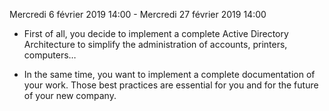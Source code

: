  Mercredi 6 février 2019 14:00 - Mercredi 27 février 2019 14:00 
 
- First of all, you decide to implement a complete Active Directory Architecture to simplify the administration of accounts, printers, computers… 

- In the same time, you want to implement a complete documentation of your work. Those best practices are essential for you and for the future of your new company. 
